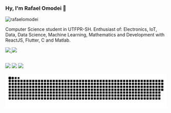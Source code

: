 ### Hy, I'm Rafael Omodei 👋

 <p align="left"> <img src="https://komarev.com/ghpvc/?username=rafaelomodei" alt="rafaelomodei" /> </p>

Computer Science student in UTFPR-SH. Enthusiast of: Electronics, IoT, Data, Data Science, Machine Learning, Mathematics and Development with ReactJS, Flutter, C and Matlab.


 <div>
  <a href="https://github.com/rafaelomodei">
  <img height="180em" src="https://github-readme-stats.vercel.app/api?username=rafaelomodei&show_icons=true&theme=vue-dark&include_all_commits=true&count_private=true"/>
  <img height="180em" src="https://github-readme-stats.vercel.app/api/top-langs/?username=rafaelomodei&layout=compact&langs_count=7&theme=vue-dark"/>
</div>
 

 
##

<div>
  <a href="https://instagram.com/rafael_omodei" target="_blank"><img src="https://img.shields.io/badge/-Instagram-%23E4405F?style=for-the-badge&logo=instagram&logoColor=white" target="_blank"></a>
  <a href = "mailto:rafael.omodei@outlook.com.com"><img src="https://img.shields.io/badge/-Gmail-%23333?style=for-the-badge&logo=gmail&logoColor=white" target="_blank"></a>
  <a href="https://www.linkedin.com/in/rafael-geovani-omodei-52919a1a1" target="_blank"><img src="https://img.shields.io/badge/-LinkedIn-%230077B5?style=for-the-badge&logo=linkedin&logoColor=white" target="_blank"></a>
</div>
 
![Snake animation](https://github.com/rafaelomodei/rafaelomodei/blob/output/github-contribution-grid-snake.svg)
